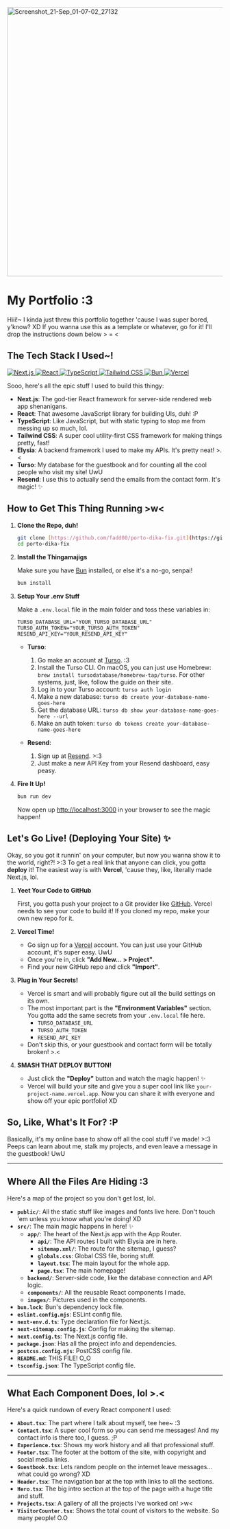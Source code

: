 <img width="1287" height="627" alt="Screenshot_21-Sep_01-07-02_27132" src="https://github.com/user-attachments/assets/7e58a199-1005-4a15-8d75-6afd747252e2" />

# My Portfolio :3

Hiii!~ I kinda just threw this portfolio together 'cause I was super bored, y'know? XD If you wanna use this as a template or whatever, go for it! I'll drop the instructions down below > = <

## The Tech Stack I Used~!

<p align="left">
  <a href="https://nextjs.org/" target="_blank">
    <img src="https://img.shields.io/badge/Next-black?style=for-the-badge&logo=next.js&logoColor=white" alt="Next.js"/>
  </a>
  <a href="https://react.dev/" target="_blank">
    <img src="https://img.shields.io/badge/React-20232A?style=for-the-badge&logo=react&logoColor=61DAFB" alt="React"/>
  </a>
  <a href="https://www.typescriptlang.org/" target="_blank">
    <img src="https://img.shields.io/badge/TypeScript-007ACC?style=for-the-badge&logo=typescript&logoColor=white" alt="TypeScript"/>
  </a>
  <a href="https://tailwindcss.com/" target="_blank">
    <img src="https://img.shields.io/badge/Tailwind_CSS-38B2AC?style=for-the-badge&logo=tailwind-css&logoColor=white" alt="Tailwind CSS"/>
  </a>
  <a href="https://bun.sh/" target="_blank">
    <img src="https://img.shields.io/badge/Bun-000000?style=for-the-badge&logo=bun&logoColor=white" alt="Bun"/>
  </a>
  <a href="https://vercel.com/" target="_blank">
    <img src="https://img.shields.io/badge/Vercel-000000?style=for-the-badge&logo=vercel&logoColor=white" alt="Vercel"/>
  </a>
</p>

Sooo, here's all the epic stuff I used to build this thingy:

-   **Next.js**: The god-tier React framework for server-side rendered web app shenanigans.
-   **React**: That awesome JavaScript library for building UIs, duh! :P
-   **TypeScript**: Like JavaScript, but with static typing to stop me from messing up so much, lol.
-   **Tailwind CSS**: A super cool utility-first CSS framework for making things pretty, fast!
-   **Elysia**: A backend framework I used to make my APIs. It's pretty neat! >.<
-   **Turso**: My database for the guestbook and for counting all the cool people who visit my site! UwU
-   **Resend**: I use this to actually send the emails from the contact form. It's magic! ✨

## How to Get This Thing Running >w<

1.  **Clone the Repo, duh!**

    ```bash
    git clone [https://github.com/fadd00/porto-dika-fix.git](https://github.com/fadd00/porto-dika-fix.git)
    cd porto-dika-fix
    ```

2.  **Install the Thingamajigs**

    Make sure you have [Bun](https://bun.sh/) installed, or else it's a no-go, senpai!

    ```bash
    bun install
    ```

3.  **Setup Your .env Stuff**

    Make a `.env.local` file in the main folder and toss these variables in:

    ```
    TURSO_DATABASE_URL="YOUR_TURSO_DATABASE_URL"
    TURSO_AUTH_TOKEN="YOUR_TURSO_AUTH_TOKEN"
    RESEND_API_KEY="YOUR_RESEND_API_KEY"
    ```

    -   **Turso**:
        1.  Go make an account at [Turso](https://turso.tech/). :3
        2.  Install the Turso CLI. On macOS, you can just use Homebrew: `brew install tursodatabase/homebrew-tap/turso`. For other systems, just, like, follow the guide on their site.
        3.  Log in to your Turso account: `turso auth login`
        4.  Make a new database: `turso db create your-database-name-goes-here`
        5.  Get the database URL: `turso db show your-database-name-goes-here --url`
        6.  Make an auth token: `turso db tokens create your-database-name-goes-here`

    -   **Resend**:
        1.  Sign up at [Resend](https://resend.com/). >:3
        2.  Just make a new API Key from your Resend dashboard, easy peasy.

4.  **Fire It Up!**

    ```bash
    bun run dev
    ```

    Now open up [http://localhost:3000](http://localhost:3000) in your browser to see the magic happen!

## Let's Go Live! (Deploying Your Site) ✨

Okay, so you got it runnin' on your computer, but now you wanna show it to the world, right?! >:3 To get a real link that anyone can click, you gotta **deploy** it! The easiest way is with **Vercel**, 'cause they, like, literally made Next.js, lol.

1.  **Yeet Your Code to GitHub**

    First, you gotta push your project to a Git provider like [GitHub](https://github.com/). Vercel needs to see your code to build it! If you cloned my repo, make your own new repo for it.

2.  **Vercel Time!**

    -   Go sign up for a [Vercel](https://vercel.com/) account. You can just use your GitHub account, it's super easy. UwU
    -   Once you're in, click **"Add New... > Project"**.
    -   Find your new GitHub repo and click **"Import"**.

3.  **Plug in Your Secrets!**

    -   Vercel is smart and will probably figure out all the build settings on its own.
    -   The most important part is the **"Environment Variables"** section. You gotta add the same secrets from your `.env.local` file here.
        -   `TURSO_DATABASE_URL`
        -   `TURSO_AUTH_TOKEN`
        -   `RESEND_API_KEY`
    -   Don't skip this, or your guestbook and contact form will be totally broken! >.<

4.  **SMASH THAT DEPLOY BUTTON!**

    -   Just click the **"Deploy"** button and watch the magic happen! ✨
    -   Vercel will build your site and give you a super cool link like `your-project-name.vercel.app`. Now you can share it with everyone and show off your epic portfolio! XD

## So, Like, What's It For? :P

Basically, it's my online base to show off all the cool stuff I've made! >:3 Peeps can learn about me, stalk my projects, and even leave a message in the guestbook! UwU

---

## Where All the Files Are Hiding :3

Here's a map of the project so you don't get lost, lol.

-   **`public/`**: All the static stuff like images and fonts live here. Don't touch 'em unless you know what you're doing! XD
-   **`src/`**: The main magic happens in here! ✨
    -   **`app/`**: The heart of the Next.js app with the App Router.
        -   **`api/`**: The API routes I built with Elysia are in here.
        -   **`sitemap.xml/`**: The route for the sitemap, I guess?
        -   **`globals.css`**: Global CSS file, boring stuff.
        -   **`layout.tsx`**: The main layout for the whole app.
        -   **`page.tsx`**: The main homepage!
    -   **`backend/`**: Server-side code, like the database connection and API logic.
    -   **`components/`**: All the reusable React components I made.
    -   **`images/`**: Pictures used in the components.
-   **`bun.lock`**: Bun's dependency lock file.
-   **`eslint.config.mjs`**: ESLint config file.
-   **`next-env.d.ts`**: Type declaration file for Next.js.
-   **`next-sitemap.config.js`**: Config for making the sitemap.
-   **`next.config.ts`**: The Next.js config file.
-   **`package.json`**: Has all the project info and dependencies.
-   **`postcss.config.mjs`**: PostCSS config file.
-   **`README.md`**: THIS FILE! O_O
-   **`tsconfig.json`**: The TypeScript config file.

---

## What Each Component Does, lol >.<

Here's a quick rundown of every React component I used:

-   **`About.tsx`**: The part where I talk about myself, tee hee~ :3
-   **`Contact.tsx`**: A super cool form so you can send me messages! And my contact info is there too, I guess. ;P
-   **`Experience.tsx`**: Shows my work history and all that professional stuff.
-   **`Footer.tsx`**: The footer at the bottom of the site, with copyright and social media links.
-   **`Guestbook.tsx`**: Lets random people on the internet leave messages... what could go wrong? XD
-   **`Header.tsx`**: The navigation bar at the top with links to all the sections.
-   **`Hero.tsx`**: The big intro section at the top of the page with a huge title and stuff.
-   **`Projects.tsx`**: A gallery of all the projects I've worked on! >w<
-   **`VisitorCounter.tsx`**: Shows the total count of visitors to the website. So many people! O.O
